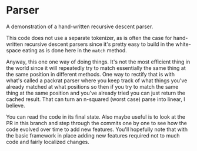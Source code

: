 # Parser

A demonstration of a hand-written recursive descent parser.

This code does not use a separate tokenizer, as is often the case for
hand-written recursive descent parsers since it's pretty easy to build in the
white-space eating as is done here in the `match` method.

Anyway, this one one way of doing things. It's not the most efficient thing in
the world since it will repeatedly try to match essentially the same thing at
the same position in different methods. One way to rectify that is with what's
called a packrat parser where you keep track of what things you've already
matched at what positions so then if you try to match the same thing at the same
position and you've already tried you can just return the cached result. That
can turn an n-squared (worst case) parse into linear, I believe.

You can read the code in its final state. Also maybe useful is to look at the PR
in this branch and step through the commits one by one to see how the code
evolved over time to add new features. You'll hopefully note that with the basic
framework in place adding new features required not to much code and fairly
localized changes.
